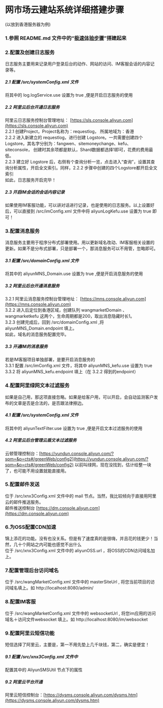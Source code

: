 # 网市场云建站系统详细搭建步骤
(以放到香港服务器为例)

### 1.参照 README.md 文件中的“[极速体验步骤](https://github.com/xnx3/wangmarket/blob/master/README.md#项目极速搭建体验步骤)”搭建起来<br/>

### 2.配置及创建日志服务
日志服务主要用来记录用户登录后台的动作、网站的访问、IM客服会话的内容记录等。<br/>
##### 2.1 配置 /src/systemConfig.xml 文件<br/>
将其中的 log.logService.use 设置为 true ,便是开启日志服务的使用<br/>

##### 2.2 阿里云后台开通日志服务<br/>
阿里云日志服务控制台管理地址： [https://sls.console.aliyun.com](https://sls.console.aliyun.com)<br/>
2.2.1 创建Project，Project名称为：requestlog， 所属地域为：香港<br/>
2.2.2 进入新建立的 requestlog，进行创建 Logstore。一共需要创建四个 Logstore，其名字分别为：fangwen、sitemoneychange、kefu、siteconsole， 创建时其余项都是默认，Shard数据都选择1即可，花费的费用最低。<br/>
2.2.3 建立好 Logstore 后，右侧有个查询分析一览，点击进入“查询”，设置其查询分析属性，开启全文索引。同样，2.2.2 步骤中创建的四个Logstore都开启全文索引<br/>
如此，日志服务开启完毕！<br/>

##### 2.3 开启IM会话的会话内容记录<br/>
如果使用IM客服功能，可以讲对话进行记录，也是使用的日志服务。以上设置好后，可以直接到 /src/imConfig.xml 文件中将 aliyunLogKefu.use 设置为 true 即可！<br/>

### 3.配置消息服务
消息服务主要用于程序分布式部署使用。用以更新域名改动、IM客服相关设置的更新。如果不是分布式部署，只是部署一个，那消息服务可以不用管，忽略即可。<br/>
##### 3.1 配置 /src/domainConfig.xml 文件<br/>
将其中的 aliyunMNS_Domain.use 设置为 true ,便是开启消息服务的使用
##### 3.2 阿里云后台开通消息服务<br/>
3.2.1 阿里云消息服务控制台管理地址： [https://mns.console.aliyun.com](https://mns.console.aliyun.com)<br/>
3.2.2 进入后定位到香港区域，创建队列 wangmarketDomain 、wangmarketkefu 这两个，生命周期都是200，取出消息隐藏时长1。<br/>
3.2.3 创建完成后，回到 /src/domainConfig.xml ,将 aliyunMNS_Domain.endpoint 填上。<br/>如此，域名的消息服务配置完毕。<br/>
##### 3.3 开通IM的消息服务<br/>
若是IM客服项目单独部署，是要开启消息服务的<br/>
3.3.1 配置 /src/imConfig.xml 文件，将其中 aliyunMNS_kefu.use 设置为 true <br/>
3.3.2 将 aliyunMNS_kefu.endpoint 填上（在 3.2.2 得到的endpoint）

### 4.配置阿里绿网文本过滤服务
如果是自己用，那这项直接忽略。如果是给客户用，可以开启，会自动监测客户发布的文章是否是合法的，是否跟法律擦边。
##### 4.1 配置 /src/systemConfig.xml 文件<br/>
将其中的 aliyunTextFilter.use 设置为 true ,便是开启文本过滤服务的使用<br/>
##### 4.2 阿里云后台管理云盾文本过滤服务
云顿管理控制台：[https://yundun.console.aliyun.com/?spm=&p=cts#/greenWeb/config2](https://yundun.console.aliyun.com/?spm=&p=cts#/greenWeb/config2) 以前叫绿网，现在没找到，估计给整一块了，也可能不用设置就能直接用。

### 5.配置邮件发送
位于 /src/xnx3Config.xml 文件中的 mail 节点。当然，我比较倾向于直接用阿里云的邮件推送服务。<br/>
邮件推送控制台 [https://dm.console.aliyun.com](https://dm.console.aliyun.com)

### 6.为OSS配置CDN加速
锦上添花的功能。没有也没关系。但是有了速度真的是很嗨，并且花的钱更少！当然，几十个网站之内可能也感觉不出什么<br/>
位于 /src/xnx3Config.xml 文件中的 aliyunOSS.url ，将OSS的CDN访问域名加上。

### 7.配置管理后台访问域名
位于 /src/wangMarketConfig.xml 文件中的 masterSiteUrl , 将您当前项目的访问域名填上。如 http://localhost:8080/admin/

### 8.配置IM客服
位于 /src/wangMarketConfig.xml 文件中的 websocketUrl , 将您im应用的访问域名＋访问文件websocket 填上。如 http://localhost:8080/im/websocket

### 9.配置阿里云短信功能
短信选择了阿里云，主要是，第一不用先垫上几千块钱，第二，确实是便宜！<br/>
##### 9.1 配置 /src/xnx3Config.xml 文件中
配置其中的  AliyunSMSUtil 节点下的属性
##### 9.2 阿里云平台开通
阿里云短信控制台：[https://dysms.console.aliyun.com/dysms.htm](https://dysms.console.aliyun.com/dysms.htm)

